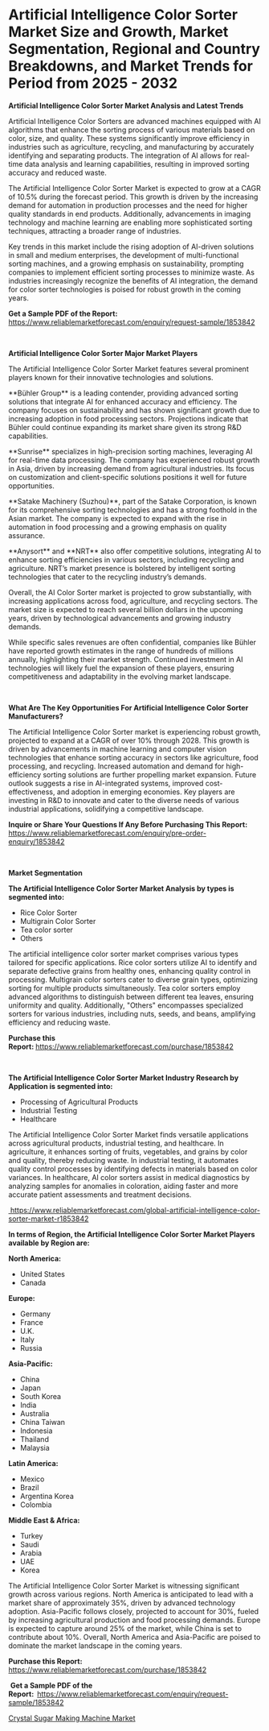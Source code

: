 <p><h1>Artificial Intelligence Color Sorter Market Size and Growth, Market Segmentation, Regional and Country Breakdowns, and Market Trends for Period from 2025 -  2032</h1></p><p><strong>Artificial Intelligence Color Sorter Market Analysis and Latest Trends</strong></p>
<p><p>Artificial Intelligence Color Sorters are advanced machines equipped with AI algorithms that enhance the sorting process of various materials based on color, size, and quality. These systems significantly improve efficiency in industries such as agriculture, recycling, and manufacturing by accurately identifying and separating products. The integration of AI allows for real-time data analysis and learning capabilities, resulting in improved sorting accuracy and reduced waste.</p><p>The Artificial Intelligence Color Sorter Market is expected to grow at a CAGR of 10.5% during the forecast period. This growth is driven by the increasing demand for automation in production processes and the need for higher quality standards in end products. Additionally, advancements in imaging technology and machine learning are enabling more sophisticated sorting techniques, attracting a broader range of industries.</p><p>Key trends in this market include the rising adoption of AI-driven solutions in small and medium enterprises, the development of multi-functional sorting machines, and a growing emphasis on sustainability, prompting companies to implement efficient sorting processes to minimize waste. As industries increasingly recognize the benefits of AI integration, the demand for color sorter technologies is poised for robust growth in the coming years.</p></p>
<p><strong>Get a Sample PDF of the Report:&nbsp;</strong> <a href="https://www.reliablemarketforecast.com/enquiry/request-sample/1853842?utm_campaign=2235&utm_medium=2&utm_source=Github&utm_content=ia&utm_term=27032025&utm_id=artificial-intelligence-color-sorter">https://www.reliablemarketforecast.com/enquiry/request-sample/1853842</a></p>
<p>&nbsp;</p>
<p><strong>Artificial Intelligence Color Sorter Major Market Players</strong></p>
<p><p>The Artificial Intelligence Color Sorter Market features several prominent players known for their innovative technologies and solutions. </p><p>**Bühler Group** is a leading contender, providing advanced sorting solutions that integrate AI for enhanced accuracy and efficiency. The company focuses on sustainability and has shown significant growth due to increasing adoption in food processing sectors. Projections indicate that Bühler could continue expanding its market share given its strong R&D capabilities.</p><p>**Sunrise** specializes in high-precision sorting machines, leveraging AI for real-time data processing. The company has experienced robust growth in Asia, driven by increasing demand from agricultural industries. Its focus on customization and client-specific solutions positions it well for future opportunities.</p><p>**Satake Machinery (Suzhou)**, part of the Satake Corporation, is known for its comprehensive sorting technologies and has a strong foothold in the Asian market. The company is expected to expand with the rise in automation in food processing and a growing emphasis on quality assurance.</p><p>**Anysort** and **NRT** also offer competitive solutions, integrating AI to enhance sorting efficiencies in various sectors, including recycling and agriculture. NRT’s market presence is bolstered by intelligent sorting technologies that cater to the recycling industry’s demands.</p><p>Overall, the AI Color Sorter market is projected to grow substantially, with increasing applications across food, agriculture, and recycling sectors. The market size is expected to reach several billion dollars in the upcoming years, driven by technological advancements and growing industry demands.</p><p>While specific sales revenues are often confidential, companies like Bühler have reported growth estimates in the range of hundreds of millions annually, highlighting their market strength. Continued investment in AI technologies will likely fuel the expansion of these players, ensuring competitiveness and adaptability in the evolving market landscape.</p></p>
<p>&nbsp;</p>
<p><strong>What Are The Key Opportunities For Artificial Intelligence Color Sorter Manufacturers?</strong></p>
<p><p>The Artificial Intelligence Color Sorter market is experiencing robust growth, projected to expand at a CAGR of over 10% through 2028. This growth is driven by advancements in machine learning and computer vision technologies that enhance sorting accuracy in sectors like agriculture, food processing, and recycling. Increased automation and demand for high-efficiency sorting solutions are further propelling market expansion. Future outlook suggests a rise in AI-integrated systems, improved cost-effectiveness, and adoption in emerging economies. Key players are investing in R&D to innovate and cater to the diverse needs of various industrial applications, solidifying a competitive landscape.</p></p>
<p><strong>Inquire or Share Your Questions If Any Before Purchasing This Report:</strong> <a href="https://www.reliablemarketforecast.com/enquiry/pre-order-enquiry/1853842?utm_campaign=2235&utm_medium=2&utm_source=Github&utm_content=ia&utm_term=27032025&utm_id=artificial-intelligence-color-sorter">https://www.reliablemarketforecast.com/enquiry/pre-order-enquiry/1853842</a></p>
<p>&nbsp;</p>
<p><strong>Market Segmentation</strong></p>
<p><strong>The Artificial Intelligence Color Sorter Market Analysis by types is segmented into:</strong></p>
<p><ul><li>Rice Color Sorter</li><li>Multigrain Color Sorter</li><li>Tea color sorter</li><li>Others</li></ul></p>
<p><p>The artificial intelligence color sorter market comprises various types tailored for specific applications. Rice color sorters utilize AI to identify and separate defective grains from healthy ones, enhancing quality control in processing. Multigrain color sorters cater to diverse grain types, optimizing sorting for multiple products simultaneously. Tea color sorters employ advanced algorithms to distinguish between different tea leaves, ensuring uniformity and quality. Additionally, "Others" encompasses specialized sorters for various industries, including nuts, seeds, and beans, amplifying efficiency and reducing waste.</p></p>
<p><strong>Purchase this Report:&nbsp;</strong><a href="https://www.reliablemarketforecast.com/purchase/1853842?utm_campaign=2235&utm_medium=2&utm_source=Github&utm_content=ia&utm_term=27032025&utm_id=artificial-intelligence-color-sorter">https://www.reliablemarketforecast.com/purchase/1853842</a></p>
<p>&nbsp;</p>
<p><strong>The Artificial Intelligence Color Sorter Market Industry Research by Application is segmented into:</strong></p>
<p><ul><li>Processing of Agricultural Products</li><li>Industrial Testing</li><li>Healthcare</li></ul></p>
<p><p>The Artificial Intelligence Color Sorter Market finds versatile applications across agricultural products, industrial testing, and healthcare. In agriculture, it enhances sorting of fruits, vegetables, and grains by color and quality, thereby reducing waste. In industrial testing, it automates quality control processes by identifying defects in materials based on color variances. In healthcare, AI color sorters assist in medical diagnostics by analyzing samples for anomalies in coloration, aiding faster and more accurate patient assessments and treatment decisions.</p></p>
<p><a href="https://www.reliablemarketforecast.com/global-artificial-intelligence-color-sorter-market-r1853842?utm_campaign=2235&utm_medium=2&utm_source=Github&utm_content=ia&utm_term=27032025&utm_id=artificial-intelligence-color-sorter">&nbsp;https://www.reliablemarketforecast.com/global-artificial-intelligence-color-sorter-market-r1853842</a></p>
<p><strong>In terms of Region, the Artificial Intelligence Color Sorter Market Players available by Region are:</strong></p>
<p>
    <p> <strong> North America: </strong>
        <ul>
            <li>United States</li>
            <li>Canada</li>
        </ul>
        </p> 
    <p> <strong> Europe: </strong>
        <ul>
            <li>Germany</li>
            <li>France</li>
            <li>U.K.</li>
            <li>Italy</li>
            <li>Russia</li>
        </ul>
        </p> 
    <p> <strong> Asia-Pacific: </strong>
        <ul>
            <li>China</li>
            <li>Japan</li>
            <li>South Korea</li>
            <li>India</li>
            <li>Australia</li>
            <li>China Taiwan</li>
            <li>Indonesia</li>
            <li>Thailand</li>
            <li>Malaysia</li>
        </ul>
        </p> 
    <p> <strong> Latin America: </strong>
        <ul>
            <li>Mexico</li>
            <li>Brazil</li>
            <li>Argentina Korea</li>
            <li>Colombia</li>
        </ul>
        </p> 
    <p> <strong> Middle East & Africa: </strong>
        <ul>
            <li>Turkey</li>
            <li>Saudi</li>
            <li>Arabia</li>
            <li>UAE</li>
            <li>Korea</li>
        </ul>
    </p>
    </p>
<p><p>The Artificial Intelligence Color Sorter Market is witnessing significant growth across various regions. North America is anticipated to lead with a market share of approximately 35%, driven by advanced technology adoption. Asia-Pacific follows closely, projected to account for 30%, fueled by increasing agricultural production and food processing demands. Europe is expected to capture around 25% of the market, while China is set to contribute about 10%. Overall, North America and Asia-Pacific are poised to dominate the market landscape in the coming years.</p></p>
<p><strong>Purchase this Report: </strong><a href="https://www.reliablemarketforecast.com/purchase/1853842?utm_campaign=2235&utm_medium=2&utm_source=Github&utm_content=ia&utm_term=27032025&utm_id=artificial-intelligence-color-sorter">https://www.reliablemarketforecast.com/purchase/1853842</a></p>
<p>&nbsp;<strong>Get a Sample PDF of the Report:&nbsp;&nbsp;</strong><a href="https://www.reliablemarketforecast.com/enquiry/request-sample/1853842?utm_campaign=2235&utm_medium=2&utm_source=Github&utm_content=ia&utm_term=27032025&utm_id=artificial-intelligence-color-sorter">https://www.reliablemarketforecast.com/enquiry/request-sample/1853842</a></p>
<p><strong></strong></p>
<p><p><a href="https://github.com/gullattedenna/Market-Research-Report-List-1/blob/main/crystal-sugar-making-machine-market.md?utm_campaign=2235&utm_medium=2&utm_source=Github&utm_content=ia&utm_term=27032025&utm_id=artificial-intelligence-color-sorter">Crystal Sugar Making Machine Market</a></p></p>